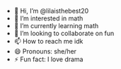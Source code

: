 - 👋 Hi, I’m @lilaisthebest20
- 👀 I’m interested in math
- 🌱 I’m currently learning math
- 💞️ I’m looking to collaborate on fun
- 📫 How to reach me idk 
- 😄 Pronouns: she/her
- ⚡ Fun fact: I love drama 

<!---
lilaisthebest20/lilaisthebest20 is a ✨ special ✨ repository because its `README.md` (this file) appears on your GitHub profile.
You can click the Preview link to take a look at your changes.
--->
